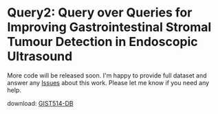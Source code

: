 # Query2: Query over Queries for Improving Gastrointestinal Stromal Tumour Detection in Endoscopic Ultrasound 

More code will be released soon. I'm happy to provide full dataset and answer any [Issues](https://github.com/howardchina/query2/issues) about this work. Please let me know if you need any help.


download: [GIST514-DB](https://drive.google.com/drive/folders/1TG9Bq-OaKkMXV2s42f_oZJdoTOfIAZLi?usp=sharing)
